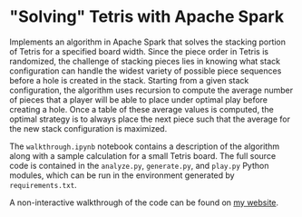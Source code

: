 # "Solving" Tetris with Apache Spark
Implements an algorithm in Apache Spark that solves the stacking portion of Tetris for a
specified board width. Since the piece order in Tetris is randomized, the challenge of stacking
pieces lies in knowing what stack configuration can handle the widest variety of possible piece sequences
before a hole is created in the stack. Starting from a given stack configuration, the algorithm uses recursion
to compute the average number of pieces that a player will be able to place under optimal play before creating
a hole. Once a table of these average values is computed, the optimal strategy is to always place the next piece 
such that the average for the new stack configuration is maximized.

The `walkthrough.ipynb` notebook contains a description of the algorithm along with a sample calculation for a small
Tetris board. The full source code is contained in the `analyze.py`, `generate.py`, and `play.py` Python modules,
which can be run in the environment generated by `requirements.txt`.

A non-interactive walkthrough of the code can be found on [my website](https://ianconvy.github.io/projects/tetris/tetris-spark/tetris-spark.html).
